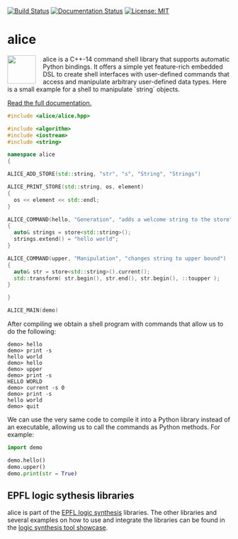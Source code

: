 [![Build Status](https://travis-ci.org/msoeken/alice.svg?branch=master)](https://travis-ci.org/msoeken/alice)
[![Documentation Status](https://readthedocs.org/projects/libalice/badge/?version=latest)](http://libalice.readthedocs.io/en/latest/?badge=latest)
[![License: MIT](https://img.shields.io/badge/License-MIT-yellow.svg)](https://opensource.org/licenses/MIT)

# alice

<img src="https://cdn.rawgit.com/msoeken/alice/master/alice.svg" width="64" height="64" align="left" style="margin-right: 12pt" />
alice is a C++-14 command shell library that supports automatic Python bindings.  It offers a simple yet feature-rich embedded DSL to create shell interfaces with user-defined commands that access and manipulate arbitrary user-defined data types.  Here is a small example for a shell to manipulate `string` objects.

[Read the full documentation.](http://libalice.readthedocs.io/en/latest/?badge=latest)

```c++
#include <alice/alice.hpp>

#include <algorithm>
#include <iostream>
#include <string>

namespace alice
{

ALICE_ADD_STORE(std::string, "str", "s", "String", "Strings")

ALICE_PRINT_STORE(std::string, os, element)
{
  os << element << std::endl;
}

ALICE_COMMAND(hello, "Generation", "adds a welcome string to the store")
{
  auto& strings = store<std::string>();
  strings.extend() = "hello world";
}

ALICE_COMMAND(upper, "Manipulation", "changes string to upper bound")
{
  auto& str = store<std::string>().current();
  std::transform( str.begin(), str.end(), str.begin(), ::toupper );
}

}

ALICE_MAIN(demo)
```

After compiling we obtain a shell program with commands that allow us to do the following:

```
demo> hello
demo> print -s
hello world
demo> hello
demo> upper
demo> print -s
HELLO WORLD
demo> current -s 0
demo> print -s
hello world
demo> quit
```

We can use the very same code to compile it into a Python library instead of an executable, allowing us to call the commands as Python methods.  For example:

```python
import demo

demo.hello()
demo.upper()
demo.print(str = True)
```

## EPFL logic sythesis libraries

alice is part of the [EPFL logic synthesis](https://lsi.epfl.ch/page-138455-en.html) libraries.  The other libraries and several examples on how to use and integrate the libraries can be found in the [logic synthesis tool showcase](https://github.com/lsils/lstools-showcase).
